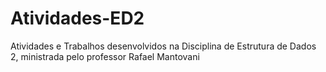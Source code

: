 # Atividades-ED2

Atividades e Trabalhos desenvolvidos na Disciplina de Estrutura de Dados 2, ministrada pelo professor Rafael Mantovani
